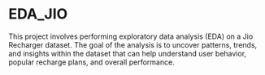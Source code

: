 # EDA_JIO

This project involves performing exploratory data analysis (EDA) on a Jio Recharger dataset. The goal of the analysis is to uncover patterns, trends, and insights within the dataset that can help understand user behavior, popular recharge plans, and overall performance.


